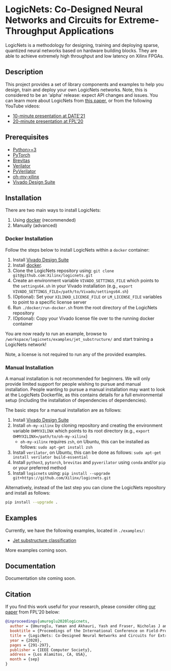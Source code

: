 # LogicNets: Co-Designed Neural Networks and Circuits for Extreme-Throughput Applications

LogicNets is a methodology for designing, training and deploying sparse,
quantized neural networks based on hardware building blocks.
They are able to achieve extremely high throughput and low latency on Xilinx FPGAs.

## Description

This project provides a set of library components and examples to help you design,
train and deploy your own LogicNets networks.
Note, this is considered to be an \'alpha\' release: expect API changes and issues.
You can learn more about LogicNets from [this paper](https://arxiv.org/abs/2004.03021), or from the following YouTube videos:
* [10-minute presentation at DATE'21](https://www.youtube.com/watch?v=xtWySQ-ehRw)
* [20-minute presentation at FPL'20](https://www.youtube.com/watch?v=qCyK5v84jpI)


## Prerequisites

-   [Python\>=3](https://www.python.org/)
-   [PyTorch](https://pytorch.org/)
-   [Brevitas](https://github.com/Xilinx/brevitas)
-   [Verilator](https://www.veripool.org/wiki/verilator)
-   [PyVerilator](https://github.com/csail-csg/pyverilator)
-   [oh-my-xilinx](https://bitbucket.org/maltanar/oh-my-xilinx/)
-   [Vivado Design
    Suite](https://www.xilinx.com/products/design-tools/vivado.html)

## Installation

There are two main ways to install LogicNets:

1.  Using [docker](https://www.docker.com/) (recommended)
2.  Manually (advanced)

### Docker Installation

Follow the steps below to install LogicNets within a `docker` container:

1.  Install [Vivado Design Suite](https://www.xilinx.com/products/design-tools/vivado.html)
1.  Install [docker](https://www.docker.com/).
1.  Clone the LogicNets repository using: `git clone git@github.com:Xilinx/logicnets.git`
1.  Create an environment variable `VIVADO_SETTINGS_FILE` which points to the `settings64.sh` in your Vivado installation (e.g., `export VIVADO_SETTINGS_FILE=/path/to/Vivado/settings64.sh`)
1.  (Optional): Set your `XILINXD_LICENSE_FILE` or `LM_LICENSE_FILE` variables to point to a specific license server
1.  Run `./docker/run-docker.sh` from the root directory of the LogicNets repository
1.  (Optional): Copy your Vivado license file over to the running docker container

You are now ready to run an example, browse to `/workspace/logicnets/examples/jet_substructure/` and start training a LogicNets network!

Note, a license is not required to run any of the provided examples.

### Manual Installation

A manual installation is not recommended for beginners.
We will only provide limited support for people wishing to pursue and manual installation.
People wanting to pursue a manual installation may want to look at the LogicNets Dockerfile,
as this contains details for a full environmental setup (including the installation of dependencies of dependencies).

The basic steps for a manual installation are as follows:

1.  Install [Vivado Design Suite](https://www.xilinx.com/products/design-tools/vivado.html)
2.  Install `oh-my-xilinx` by cloning repository and creating the environment variable `OHMYXILINX` which points to its root directory (e.g., `export OHMYXILINX=/path/to/oh-my-xilinx`)
     * `oh-my-xilinx` requires `zsh`, on Ubuntu, this can be installed as follows: `sudo apt-get install zsh`
3.  Install `verilator`, on Ubuntu, this can be done as follows: `sudo apt-get install verilator build-essential`
4.  Install `python3`, `pytorch`, `brevitas` and `pyverilator` using `conda` and/or `pip` or your preferred method
5.  Install `logicnets` using: `pip install --upgrade git+https://github.com/Xilinx/logicnets.git`

Alternatively, instead of the last step you can clone the LogicNets repository and install as follows:

```bash
pip install --upgrade .
```

## Examples

Currently, we have the following examples, located in `./examples/`:
* [Jet substructure classification](examples/jet_substructure/)

More examples coming soon.

## Documentation

Documentation site coming soon.

## Citation

If you find this work useful for your research, please consider citing
[our paper](https://arxiv.org/abs/2004.03021) from FPL'20 below:

```bibtex
@inproceedings{umuroglu2020logicnets,
  author = {Umuroglu, Yaman and Akhauri, Yash and Fraser, Nicholas J and Blott, Michaela},
  booktitle = {Proceedings of the International Conference on Field-Programmable Logic and Applications},
  title = {LogicNets: Co-Designed Neural Networks and Circuits for Extreme-Throughput Applications},
  year = {2020},
  pages = {291-297},
  publisher = {IEEE Computer Society},
  address = {Los Alamitos, CA, USA},
  month = {sep}
}
```

